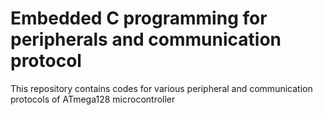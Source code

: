 # Embedded C programming for peripherals and communication protocol

This repository contains codes for various peripheral and communication protocols of ATmega128 microcontroller
